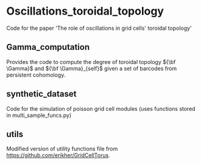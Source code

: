 # Oscillations_toroidal_topology
Code for the paper 'The role of oscillations in grid cells' toroidal topology'

## Gamma_computation
Provides the code to compute the degree of toroidal topology ${\bf \Gamma}$ and ${\bf \Gamma}_{self}$ given a set of barcodes from persistent cohomology.

## synthetic_dataset
Code for the simulation of poisson grid cell modules (uses functions stored in multi_sample_funcs.py)

## utils
Modified version of utility functions file from https://github.com/erikher/GridCellTorus.
